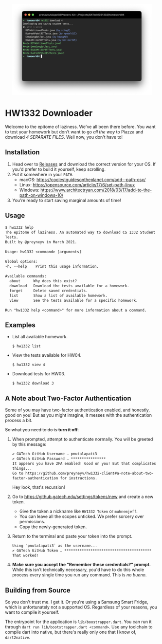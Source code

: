 <p align="center">
  <img width="460" height="300" src="images/hero.png">
</p>

# HW1332 Downloader

Welcome to the epitome of laziness. We've all been there before. You want to test your homework but don't want to go *all the way* to Piazza and download *4 SEPARATE FILES*. Well now, you don't have to!

## Installation
1. Head over to [Releases](https://github.com/preyneyv/hw1332-client/releases/latest) and download the correct version for your OS. If you'd prefer to build it yourself, keep scrolling.
2. Put it somewhere in your `PATH`. 
   - macOS: https://coolestguidesontheplanet.com/add--path-osx/
   - Linux: https://opensource.com/article/17/6/set-path-linux
   - Windows: https://www.architectryan.com/2018/03/17/add-to-the-path-on-windows-10/
3. You're ready to start saving marginal amounts of time!

## Usage

```
$ hw1332 help
The epitome of laziness. An automated way to download CS 1332 Student Tests.
Built by @preyneyv in March 2021.

Usage: hw1332 <command> [arguments]

Global options:
-h, --help    Print this usage information.

Available commands:
  about      Why does this exist?
  download   Download the tests available for a homework.
  forget     Delete saved credentials.
  list       Show a list of available homework.
  view       See the tests available for a specific homework.

Run "hw1332 help <command>" for more information about a command.
```

## Examples
- List all available homework.
    ```
    $ hw1332 list
    ```
- View the tests available for HW04.
    ```
    $ hw1332 view 4
    ```
- Download tests for HW03.
    ```
    $ hw1332 download 3
    ```
## A Note about Two-Factor Authentication
Some of you may have two-factor authentication enabled, and honestly, good on you! But as you might imagine, it messes with the authentication process a bit.

~~So what you need to do is **turn it off**.~~ 

1. When prompted, attempt to authenticate normally. You will be greeted by this message:
   ```
   ✔ GATech GitHub Username ‥ pnutalapati3
   ✔ GATech GitHub Password ‥ ****************
   It appears you have 2FA enabled! Good on you! But that complicates things...
   Go to https://github.com/preyneyv/hw1332-client#a-note-about-two-factor-authentication for instructions.
   ```
   Hey look, that's recursion!

2. Go to https://github.gatech.edu/settings/tokens/new and create a new token.
    - Give the token a nickname like `HW1332 Token` or `muhnemjeff`.
    - You can leave all the scopes unticked. We prefer sorcery over permissions.
    - Copy the newly-generated token.
3. Return to the terminal and paste your token into the prompt.
    ```
    Using `pnutalapati3` as the username...
    ✔ GATech GitHub Token ‥ ****************************************
    That worked!
    ```
4. **Make sure you accept the "Remember these credentials?" prompt.** While this isn't technically necessary, you'd have to do this whole process every single time you run any command. This is *no bueno*.

## Building from Source
So you don't trust me. I get it. Or you're using a Samsung Smart Fridge, which is unfortunately not a supported OS. Regardless of your reasons, you want to compile it yourself.

The entrypoint for the application is `lib/boostrapper.dart`. You can run it through `dart run lib/bootstrapper.dart <command>`. Use any toolchain to compile dart into native, but there's really only one that I know of, `dart2native`.